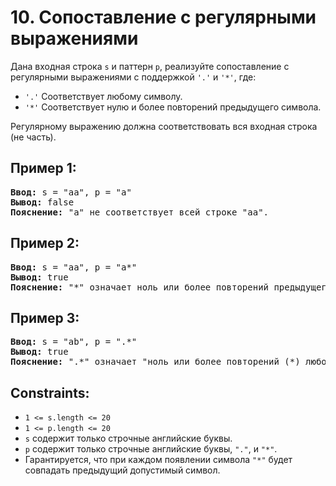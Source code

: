 # 10. Сопоставление с регулярными выражениями
Дана входная строка `s` и паттерн `p`, реализуйте сопоставление с регулярными выражениями с поддержкой `'.'` и `'*'`, где:
- `'.'` Соответствует любому символу.​​​​
- `'*'` Соответствует нулю и более повторений предыдущего символа.

Регулярному выражению должна соответствовать вся входная строка (не часть).

## Пример 1:
<pre>
<b>Ввод:</b> s = "aa", p = "a"
<b>Вывод:</b> false
<b>Пояснение:</b> "a" не соответствует всей строке "aa".
</pre>

## Пример 2:
<pre>
<b>Ввод:</b> s = "aa", p = "a*"
<b>Вывод:</b> true
<b>Пояснение:</b> "*" означает ноль или более повторений предыдущего символа "a". Таким образом, при однократном повторении "a" он становится "aa".
</pre>

## Пример 3:
<pre>
<b>Ввод:</b> s = "ab", p = ".*"
<b>Вывод:</b> true
<b>Пояснение:</b> ".*" означает "ноль или более повторений (*) любого символа (.)".
</pre>

## Constraints:
- `1 <= s.length <= 20`
- `1 <= p.length <= 20`
- `s` содержит только строчные английские буквы.
- `p` содержит только строчные английские буквы, `"."`, и `"*"`.
- Гарантируется, что при каждом появлении символа `"*"` будет совпадать предыдущий допустимый символ.
